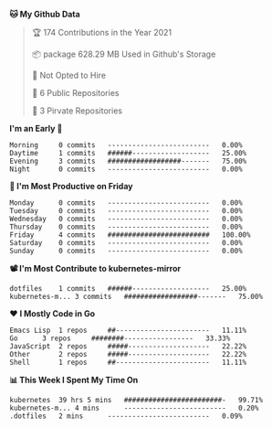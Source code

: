 <!--START_SECTION:waka-->
**🐱 My Github Data**
> 🏆 174 Contributions in the Year 2021
 >
> 📦 package 628.29 MB Used in Github's Storage
 >
> 🚫 Not Opted to Hire
 >
> 🚪 6 Public Repositories
 >
> 🔑 3 Pirvate Repositories
 >

**I'm an Early 🐤** 
```text
Morning		0 commits	-------------------------	0.00%
Daytime		1 commits	######-------------------	25.00%
Evening		3 commits	##################-------	75.00%
Night		0 commits	-------------------------	0.00%
```

**📅 I'm Most Productive on Friday**
```text
Monday		0 commits	-------------------------	0.00%
Tuesday		0 commits	-------------------------	0.00%
Wednesday	0 commits	-------------------------	0.00%
Thursday	0 commits	-------------------------	0.00%
Friday		4 commits	#########################	100.00%
Saturday	0 commits	-------------------------	0.00%
Sunday		0 commits	-------------------------	0.00%
```

**📽 I'm Most Contribute to kubernetes-mirror**
```text
dotfiles	1 commits	######-------------------	25.00%
kubernetes-m...	3 commits	##################-------	75.00%
```


**❤ I Mostly Code in Go**

```text
Emacs Lisp	1 repos		##-----------------------	11.11%
Go		3 repos		########-----------------	33.33%
JavaScript	2 repos		#####--------------------	22.22%
Other		2 repos		#####--------------------	22.22%
Shell		1 repos		##-----------------------	11.11%
```

**📊 This Week I Spent My Time On**
```text
kubernetes	39 hrs 5 mins	########################-	99.71%
kubernetes-m...	4 mins		-------------------------	0.20%
.dotfiles	2 mins		-------------------------	0.09%
```

<!--END_SECTION:waka-->
